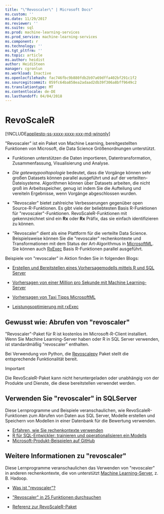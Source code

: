 ```yaml
---
title: "\"Revoscaler\" | Microsoft Docs"
ms.custom: ''
ms.date: 11/29/2017
ms.reviewer: ''
ms.suite: sql
ms.prod: machine-learning-services
ms.prod_service: machine-learning-services
ms.component: r
ms.technology: ''
ms.tgt_pltfrm: ''
ms.topic: article
ms.author: heidist
author: HeidiSteen
manager: cgronlun
ms.workload: Inactive
ms.openlocfilehash: fac746fbc9b880fdb2b97a69dffa402bf291c1f2
ms.sourcegitcommit: 059fc64ba858ea2adaad2db39f306a8bff9649c2
ms.translationtype: MT
ms.contentlocale: de-DE
ms.lasthandoff: 04/04/2018
---
```

# <a name="revoscaler"></a>RevoScaleR
[!INCLUDE[appliesto-ss-xxxx-xxxx-xxx-md-winonly](../../includes/appliesto-ss-xxxx-xxxx-xxx-md-winonly.md)]

"Revoscaler" ist ein Paket von Machine Learning, bereitgestellten Funktionen von Microsoft, die Data Science Größenordnungen unterstützt.

+ Funktionen unterstützen die Daten importieren, Datentransformation, Zusammenfassung, Visualisierung und Analyse.

+ _Die gatewaypooltopologie_ bedeutet, dass die Vorgänge können sehr großen Datasets können parallel ausgeführt und auf der verteilten-Dateisysteme. Algorithmen können über Datasets arbeiten, die nicht groß im Arbeitsspeicher, genug ist indem Sie die Aufteilung und vereiteln Ergebnisse, wenn Vorgänge abgeschlossen wurden.

+ "Revoscaler" bietet zahlreiche Verbesserungen gegenüber open Source-R-Funktionen. Es gibt viele der beliebtesten Basis R-Funktionen für "revoscaler"-Funktionen. RevoScaleR-Funktionen mit gekennzeichnet sind ein **Rx** oder **Rx** Präfix, das sie einfach identifizieren zu können.

+ "Revoscaler" dient als eine Plattform für die verteilte Data Science. Beispielsweise können Sie die "revoscaler" rechenkontexte und Transformationen mit dem Status der Art-Algorithmus in [MicrosoftML](https://docs.microsoft.com/machine-learning-server/r/concept-what-is-the-microsoftml-package). Sie können auch [RxExec](https://docs.microsoft.com/machine-learning-server/r-reference/revoscaler/rxexec) Basis R-Funktionen parallel ausgeführt.

Beispiele von "revoscaler" in Aktion finden Sie in folgenden Blogs: 

+ [Erstellen und Bereitstellen eines Vorhersagemodells mittels R und SQL Server](https://microsoft.github.io/sql-ml-tutorials/R/rentalprediction/)

+ [Vorhersagen von einer Million pro Sekunde mit Machine Learning-Server](https://blogs.msdn.microsoft.com/mlserver/2017/10/15/1-million-predictionssec-with-machine-learning-server-web-service/)

+ [Vorhersagen von Taxi Tipps MicrosoftML](https://blogs.msdn.microsoft.com/microsoftrservertigerteam/2017/01/17/predicting-nyc-taxi-tips-using-microsoftml/)

+ [Leistungsoptimierung mit rxExec](https://blogs.msdn.microsoft.com/microsoftrservertigerteam/2016/11/14/performance-optimization-when-using-rxexec-to-parallelize-algorithms/)

## <a name="how-to-get-revoscaler"></a>Gewusst wie: Abrufen von "revoscaler"

"Revoscaler"-Paket für R ist kostenlos im Microsoft-R-Client installiert. Wenn Sie Machine Learning-Server haben oder R in SQL Server verwenden, ist standardmäßig "revoscaler" enthalten.

Bei Verwendung von Python, die [Revoscalepy](../python/what-is-revoscalepy.md) Paket stellt die entsprechende Funktionalität bereit.

> [!IMPORTANT]
> Die RevoScaleR-Paket kann nicht heruntergeladen oder unabhängig von der Produkte und Dienste, die diese bereitstellen verwendet werden.

## <a name="use-revoscaler-in-sql-server"></a>Verwenden Sie "revoscaler" in SQLServer

Diese Lernprogramme und Beispiele veranschaulichen, wie RevoScaleR-Funktionen zum Abrufen von Daten aus SQL Server, Modelle erstellen und Speichern von Modellen in einer Datenbank für die Bewertung verwenden.

+ [Erfahren, wie Sie rechenkontexte verwenden](../tutorials/deepdive-data-science-deep-dive-using-the-revoscaler-packages.md)
+ [R für SQL-Entwickler: trainieren und operationalisieren ein Modells](../tutorials/sqldev-in-database-r-for-sql-developers.md)
+ [Microsoft-Produkt-Beispielen auf GitHub](https://github.com/Microsoft/SQL-Server-R-Services-Samples)

## <a name="learn-more-about-revoscaler"></a>Weitere Informationen zu "revoscaler"

Diese Lernprogramme veranschaulichen das Verwenden von "revoscaler" in anderen rechenkontexte, die von unterstützt [Machine Learning-Server](https://docs.microsoft.com/machine-learning-server/what-is-machine-learning-server), z. B. Hadoop.

+ [Was ist "revoscaler"?](https://docs.microsoft.com/machine-learning-server/r/concept-what-is-revoscaler)

+ ["Revoscaler" in 25 Funktionen durchsuchen](https://docs.microsoft.com/machine-learning-server/r/tutorial-r-to-revoscaler)

+ [Referenz zur RevoScaleR-Paket](https://docs.microsoft.com/machine-learning-server/r-reference/revoscaler/revoscaler)

